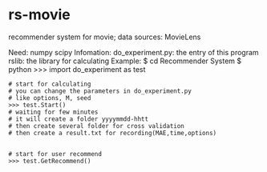 rs-movie
========

recommender system for movie; data sources: MovieLens

Need:
	numpy
	scipy
Infomation:
	do_experiment.py: the entry of this program
	rslib: the library for calculating
Example:
	$ cd Recommender System
	$ python
	>>> import do_experiment as test
	
	# start for calculating
	# you can change the parameters in do_experiment.py
	# like options, M, seed
	>>> test.Start()
	# waiting for few minutes
	# it will create a folder yyyymmdd-hhtt
	# then create several folder for cross validation
	# then create a result.txt for recording(MAE,time,options)
	
	
	# start for user recommend
	>>> test.GetRecommend()
